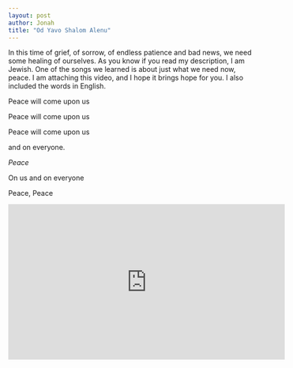 ```yaml
---
layout: post
author: Jonah
title: "Od Yavo Shalom Alenu"
---
```


In this time of grief, of sorrow, of endless patience and bad news, we need some healing of ourselves. As you know if you read my description, I am Jewish. One of the songs we learned is about just what we need now, peace. I am attaching this video, and I hope it brings hope for you. I also included the words in English.

Peace will come upon us

Peace will come upon us

Peace will come upon us

and on everyone.

*Peace*

On us and on everyone

Peace, Peace

<iframe width="560" height="315" src="https://www.youtube.com/embed/i4HViPVymlo" frameborder="0" allow="accelerometer; autoplay; clipboard-write; encrypted-media; gyroscope; picture-in-picture" allowfullscreen></iframe>

